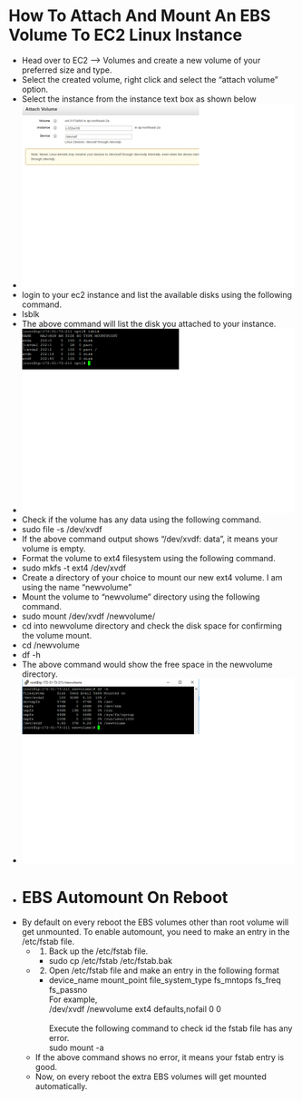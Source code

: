 # How To Attach And Mount An EBS Volume To EC2 Linux Instance
* Head over to EC2 –> Volumes and create a new volume of your preferred size and type.<br>
* Select the created volume, right click and select the “attach volume” option.<br>
* Select the instance from the instance text box as shown below<br>
* ![Image of Add Volume](Images/add-volume.png)<br>
* login to your ec2 instance and list the available disks using the following command.<br>
* lsblk <br>
* The above command will list the disk you attached to your instance.<br>
* ![Image of lsblk](Images/lsblk.png) <br>
* Check if the volume has any data using the following command. <br>
* sudo file -s /dev/xvdf <br>
* If the above command output shows “/dev/xvdf: data”, it means your volume is empty.<br>
* Format the volume to ext4 filesystem  using the following command. <br>
* sudo mkfs -t ext4 /dev/xvdf <br>
* Create a directory of your choice to mount our new ext4 volume. I am using the name “newvolume” <br>
* Mount the volume to “newvolume” directory using the following command.<br>
* sudo mount /dev/xvdf /newvolume/ <br>
* cd into newvolume directory and check the disk space for confirming the volume mount. <br>
* cd /newvolume <br>
* df -h 
* The above command would show the free space in the newvolume directory.<br>
* ![Image of newvolume](Images/newvolume.png) <br>
* # EBS Automount On Reboot <br>
* By default on every reboot the  EBS volumes other than root volume will get unmounted. To enable automount, you need to make an entry in the /etc/fstab file.<br>
  * 1.	Back up the /etc/fstab file. <br>
      * sudo cp /etc/fstab /etc/fstab.bak <br>
  * 2.	Open /etc/fstab file and make an entry in the following format <br>
      * device_name mount_point file_system_type fs_mntops fs_freq fs_passno <br>
      For example,<br>
      /dev/xvdf       /newvolume   ext4    defaults,nofail  0 0 <br>           
      Execute the following command to check id the fstab file has any error.<br>
      sudo mount -a <br>
  * If the above command shows no error, it means your fstab entry is good. <br>
  * Now, on every reboot the extra EBS volumes will get mounted automatically.<br>
  
  
      

      
      


